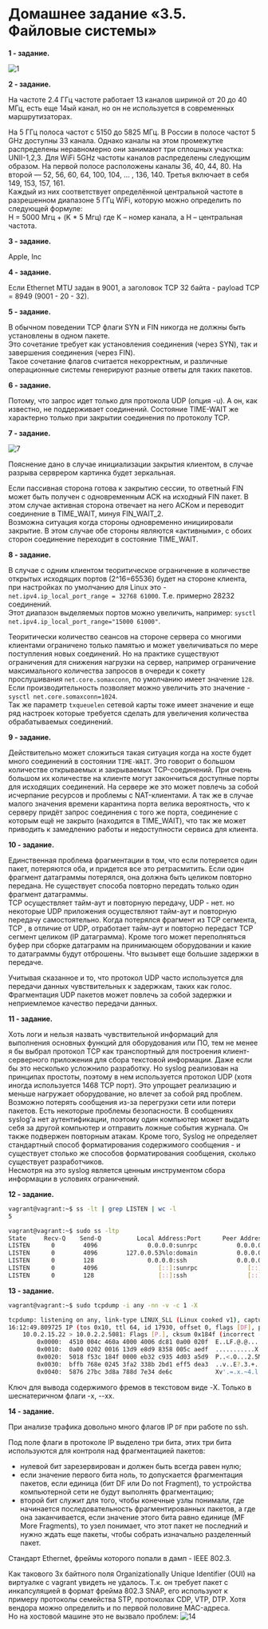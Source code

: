 # Домашнее задание «3.5. Файловые системы»

**1 - задание.**

![1](1.gif)


**2 - задание.**

На частоте 2.4 ГГц частоте работает 13 каналов шириной от 20 до 40 МГц, есть еще 14ый канал, но он не используется в современных маршрутизаторах.

На 5 ГГц полоса частот с 5150 до 5825 МГц. В России в полосе частот 5 GHz доступны 33 канала. Однако каналы на этом промежутке распределены неравномерно они занимают три сплошных участка: 
UNII-1,2,3. Для WiFi 5GHz частоты каналов распределены следующим образом. На первой полосе расположены каналы 36, 40, 44, 80. 
На второй — 52, 56, 60, 64, 100, 104, … , 136, 140. Третья включает в себя 149, 153, 157, 161.    
Каждый из них соответствует определённой центральной частоте в разрешенном диапазоне 5 ГГц WiFi, которую можно определить по следующей формуле:    
H = 5000 Мгц + (K * 5 Мгц)
где K – номер канала, а H – центральная частота.


  
**3 - задание.**

Apple, Inc



**4 - задание.**

Если Ethernet MTU задан в 9001, а заголовок TCP 32 байта - payload TCP = 8949 (9001 - 20 - 32). 


**5 - задание.**

В обычном поведении TCP флаги SYN и FIN никогда не должны быть установлены в одном пакете.    
Это сочетание требует как установления соединения (через SYN), так и завершения соединения (через FIN).    
Такое сочетание флагов считается некорректным, и различные операционные системы генерируют разные ответы для таких пакетов.



**6 - задание.**

Потому, что запрос идет только для протокола UDP (опция -u). А он, как известно, не поддерживает соединений. Состояние TIME-WAIT же характерно только при закрытии соединения по протоколу TCP.



**7 - задание.**

![7](7.gif)

Пояснение дано в случае инициализации закрытия клиентом, в случае разрыва серврером картинка будет зеркальная.    

Если пассивная сторона готова к закрытию сессии, то ответный FIN может быть получен с одновременным ACK на исходный FIN пакет. В этом случае активная сторона отвечает на него ACKом и переводит соединение в TIME_WAIT, минуя FIN_WAIT_2.    
Возможна ситуация когда стороны одновременно инициировали закрытие. В этом случае обе стороны являются «активными», с обоих сторон соединение переходит в состояние TIME_WAIT.
 
 
 
**8 - задание.**

В случае с одним клиентом теоритическое ограничение в количестве открытых исходящих портов (2^16=65536) будет на стороне клиента, 
при настройках по умолчанию для Linux это - `net.ipv4.ip_local_port_range = 32768 61000`. Т.е. примерно 28232 соединений.    
Этот диапазон выделяемых портов можно увеличить, например: `sysctl net.ipv4.ip_local_port_range="15000 61000"`.

Теоритически количество сеансов на стороне сервера со многими клиентами ограничено только памятью и может увеличиваться по мере поступления новых соединений.
Но на практике существуют ограничения для снижения нагрузки на сервер, например ограничение максимального количества запросов в очереди к сокету прослушивания `net.core.somaxconn`,
по умолчанию имеет значение `128`. Если производительность позволяет можно увеличить это значение - `sysctl net.core.somaxconn=1024`.   
Так же параметр `txqueuelen` сетевой карты тоже имеет значение и еще ряд настроек которые требуется сделать для увеличения количества обрабатываемых соединений.


**9 - задание.**

Действительно может сложиться такая ситуация когда на хосте будет много соединений в состоянии `TIME-WAIT`.
Это говорит о большом количестве открываемых и закрываемых TCP-соединений. 
При очень большом их количестве на клиенте могут закончиться доступные порты для исходящих соединений.
На сервере же это может повлечь за собой исчерпание ресурсов и проблемы с NAT-клиентами. А так же в случае 
малого значения времени карантина порта велика вероятность, что к серверу придёт запрос соединения с того же порта, 
соединение с которым ещё не закрыто (находится в TIME_WAIT), что так же может приводить к замедлению работы и недоступности сервиса для клиента.



**10 - задание.**

Единственная проблема фрагментации в том, что если потеряется один пакет, потеряются оба, и придется все это ретрасмитить. Если один фрагмент датаграммы потерялся, она должна быть целиком повторно передана. Не существует способа повторно передать только один фрагмент датаграммы.     
TCP осуществляет тайм-аут и повторную передачу, UDP - нет. но некоторые UDP приложения осуществляют тайм-аут и повторную передачу самостоятельно.
Когда потерялся фрагмент из TCP сегмента, TCP , в отличие от UDP, отработает тайм-аут и повторно передаст TCP сегмент целиком (IP датаграмма). 
Кроме того может переполняться буфер при сборке датаграмм на принимающем оборудовании и какие то датаграммы будут отброшены. Что вызывет еще большие задержки в передаче.

Учитывая сказанное и то, что протокол UDP часто используется для передачи данных чувствительных к задержкам, таких как голос. 
Фрагментация UDP пакетов может повлечь за собой задержки и неприемлемое качество передачи данных.



**11 - задание.**

Хоть логи и нельзя назвать чувствительной информаций для выполнения основных функций для оборудования или ПО, тем не менее я бы выбрал протокол TCP как транспортный для построения клиент-серверного приложения для сбора текстовой информации. Даже если бы это несколько усложнило разработку.
Но syslog реализован на принципах простоты, поэтому в нем используется протокол UDP (хотя иногда используется 1468 TCP порт). Это упрощает реализацию и меньше нагружает оборудование, но влечет за собой ряд проблем.    
Возможно потерять сообщения из-за перегрузки сети или потери пакетов. Есть некоторые проблемы безопасности. В сообщениях syslog’а нет аутентификации, поэтому один компьютер может выдать себя за другой компьютер и отправить ложные события журнала. Он также подвержен повторным атакам.
Кроме того, Syslog не определяет стандартный способ форматирования содержимого сообщения - и существует столько же способов форматирования сообщения, сколько существует разработчиков.    
Несмотря на это syslog является ценным инструментом сбора информации в условиях ограничений.
 


**12 - задание.**

```bash
vagrant@vagrant:~$ ss -lt | grep LISTEN | wc -l
5
```
```bash
vagrant@vagrant:~$ sudo ss -ltp
State	  Recv-Q	Send-Q			Local Address:Port	    Peer Address:Port           Process
LISTEN		0	     4096		       0.0.0.0:sunrpc           0.0.0.0:*		users:(("rpcbind",pid=599,fd=4),("systemd",pid=1,fd=86))
LISTEN		0	     4096		 127.0.0.53%lo:domain           0.0.0.0:*	  	users:(("systemd-resolve",pid=600,fd=13))
LISTEN		0	     128		       0.0.0.0:ssh              0.0.0.0:*		users:(("sshd",pid=2233,fd=3))
LISTEN		0	     4096		          [::]:sunrpc              [::]:*		users:(("rpcbind",pid=599,fd=6),("systemd",pid=1,fd=88))
LISTEN		0	     128		          [::]:ssh                 [::]:*		users:(("sshd",pid=2233,fd=4))
```


**13 - задание.**

```bash
vagrant@vagrant:~$ sudo tcpdump -i any -nn -v -c 1 -X

tcpdump: listening on any, link-type LINUX_SLL (Linux cooked v1), capture size 262144 bytes
16:12:49.809725 IP (tos 0x10, ttl 64, id 17930, offset 0, flags [DF], proto TCP (6), length 76)
    10.0.2.15.22 > 10.0.2.2.5081: Flags [P.], cksum 0x184f (incorrect -> 0x9265), seq 3906569048:3906569084, ack 6074079, win 62780, length 36
        0x0000:  4510 004c 460a 4000 4006 dc81 0a00 020f  E..LF.@.@.......
        0x0010:  0a00 0202 0016 13d9 e8d9 8358 005c aedf  ...........X.\..
        0x0020:  5018 f53c 184f 0000 eb32 c935 4d03 a5d9  P..<.O...2.5M...
        0x0030:  bffb 768e 0245 3fa2 338b 2bd1 eff5 dea3  ..v..E?.3.+.....
        0x0040:  5876 27bc 3d8a 788d 7e34 de6c            Xv'.=.x.~4.l
```
Ключ для вывода содержимого фремов в текстовом виде -X.
Только в шеснатеричном флаги -x, --xx.



**14 - задание.**

При анализе трафика довольно много флагов IP `DF` при работе по ssh.

Под поле флаги в протоколе IP выделено три бита, этих три бита используются для контроля над фрагментацией пакетов:    
- нулевой бит зарезервирован и должен быть всегда равен нулю;    
- если значение первого бита ноль, то допускается фрагментация пакетов, если единица (бит DF или Do not Fragment), то устройства компьютерной сети не будут выполнять фрагментацию;   
- второй бит служит для того, чтобы конечные узлы понимали, где начинается последовательность фрагментированных пакетов, а где она заканчивается, если значение этого бита равно единице (MF More Fragments), то узел понимает, что этот пакет не последний и нужно ждать еще пакеты, чтобы собрать изначально разделенный пакет.

Стандарт Ethernet, фреймы которого попали в дамп - IEEE 802.3.
 
Как такового 3х байтного поля Organizationally Unique Identifier (OUI) на виртуалке с vagrant увидеть не удалось. Т.к. он требует пакет с инкапсуляцией в формат фрейма 802.3 SNAP, его используют к примеру протоколы семейства STP, протоколах CDP, VTP, DTP. Хотя вендора можно определить и по первой половине MAC-адреса.    
Но на хостовой машине это не вызвало проблем:
![14](14.png)

